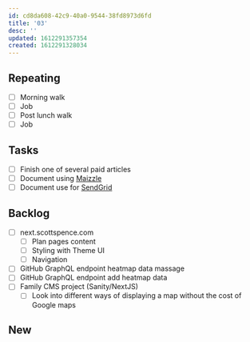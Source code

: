 ```yaml
---
id: cd8da608-42c9-40a0-9544-38fd8973d6fd
title: '03'
desc: ''
updated: 1612291357354
created: 1612291328034
---
```


## Repeating

- [ ] Morning walk
- [ ] Job
- [ ] Post lunch walk
- [ ] Job

## Tasks

- [ ] Finish one of several paid articles
- [ ] Document using [Maizzle]
- [ ] Document use for [SendGrid]

## Backlog

- [ ] next.scottspence.com
  - [ ] Plan pages content
  - [ ] Styling with Theme UI
  - [ ] Navigation
- [ ] GitHub GraphQL endpoint heatmap data massage
- [ ] GitHub GraphQL endpoint add heatmap data
- [ ] Family CMS project (Sanity/NextJS)
  - [ ] Look into different ways of displaying a map without the cost
        of Google maps

## New

<!-- Links -->

[maizzle]: https://maizzle.com/
[sendgrid]: https://app.sendgrid.com
